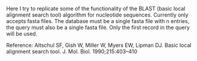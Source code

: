 Here I try to replicate some of the functionality of the BLAST (basic local alignment search tool) algorithm for nucleotide sequences.
Currently only accepts fasta files. The database must be a single fasta file with n entries, the query must also be a single fasta file. Only the first record in the query will be used.

Reference: 
Altschul SF, Gish W, Miller W, Myers EW, Lipman DJ. Basic local alignment search tool. J. Mol. Biol. 1990;215:403–410
